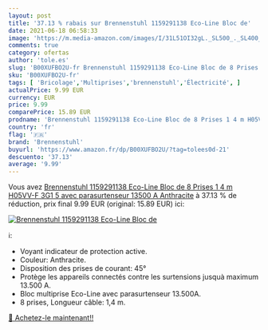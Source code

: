 ```yaml
---
layout: post
title: '37.13 % rabais sur Brennenstuhl 1159291138 Eco-Line Bloc de'
date: 2021-06-18 06:58:33
image: 'https://m.media-amazon.com/images/I/31L51OI32gL._SL500_._SL400_.jpg'
comments: true
category: ofertas
author: 'tole.es'
slug: 'B00XUFBO2U-fr Brennenstuhl 1159291138 Eco-Line Bloc de 8 Prises 1 4 m...'
sku: 'B00XUFBO2U-fr'
tags: [ 'Bricolage','Multiprises','brennenstuhl','Électricité', ]
actualPrice: 9.99 EUR
currency: EUR
price: 9.99
comparePrice: 15.89 EUR
prodname: 'Brennenstuhl 1159291138 Eco-Line Bloc de 8 Prises 1 4 m H05VV-F 3G1 5 avec parasurtenseur 13500 A Anthracite'
country: 'fr'
flag: '🇫🇷'
brand: 'Brennenstuhl'
buyurl: 'https://www.amazon.fr/dp/B00XUFBO2U/?tag=tolees0d-21'
descuento: '37.13'
average: '9.99'
---
```


Vous avez [Brennenstuhl 1159291138 Eco-Line Bloc de 8 Prises 1 4 m H05VV-F 3G1 5 avec parasurtenseur 13500 A Anthracite](https://www.amazon.fr/dp/B00XUFBO2U/?tag=tolees0d-21)  à  37.13 % de réduction, prix final  9.99 EUR (original: 15.89 EUR) ici:

[![Brennenstuhl 1159291138 Eco-Line Bloc de](https://m.media-amazon.com/images/I/31L51OI32gL._SL500_._SL400_.jpg)](https://www.amazon.fr/dp/B00XUFBO2U/?tag=tolees0d-21)

ℹ️:

- Voyant indicateur de protection active.
- Couleur: Anthracite.
- Disposition des prises de courant: 45°
- Protège les appareils connectés contre les surtensions jusquà maximum 13.500 A.
- Bloc multiprise Eco-Line avec parasurtenseur 13.500A.
- 8 prises, Longueur câble: 1,4 m.

[🛒 Achetez-le maintenant!!](https://www.amazon.fr/dp/B00XUFBO2U/?tag=tolees0d-21)
